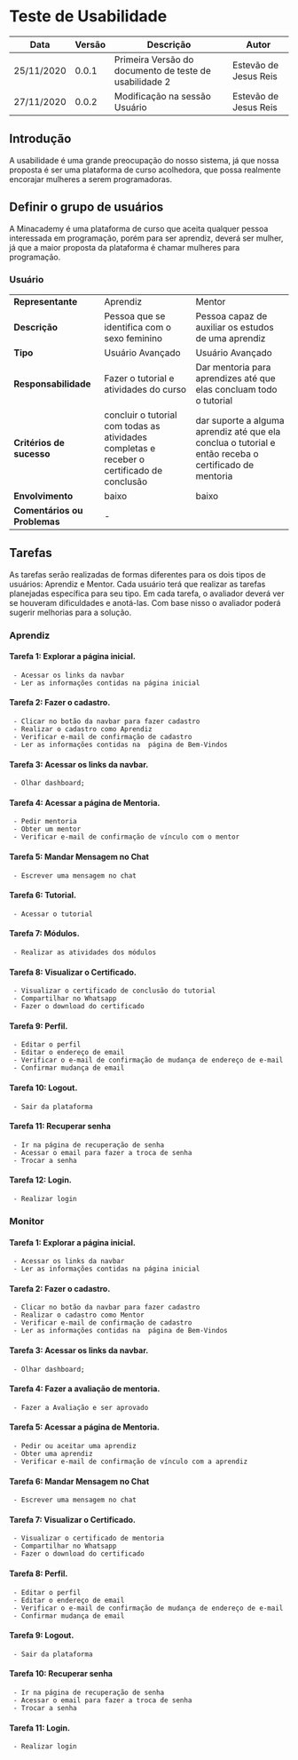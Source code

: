 # Teste de Usabilidade

| Data | Versão | Descrição | Autor |
|----|------|---------|-----|
|25/11/2020|0.0.1|Primeira Versão do documento de teste de usabilidade 2|Estevão de Jesus Reis|
|27/11/2020|0.0.2|Modificação na sessão Usuário|Estevão de Jesus Reis|

## Introdução

A usabilidade é uma  grande preocupação do nosso sistema, já que nossa proposta é ser uma plataforma de curso acolhedora, que possa realmente encorajar mulheres a serem programadoras.

## Definir o grupo de usuários

A Minacademy é uma plataforma de curso que aceita qualquer pessoa interessada em programação, porém para ser aprendiz, deverá ser mulher, já que a maior proposta da plataforma é chamar mulheres para programação.

### Usuário

|               |          |     |
|---------------|----------|-----|
| **Representante** | Aprendiz | Mentor |
| **Descrição** | Pessoa que se identifica com o sexo feminino | Pessoa capaz de auxiliar os estudos de uma aprendiz
| **Tipo** | Usuário Avançado | Usuário Avançado|
| **Responsabilidade** | Fazer o tutorial e atividades do curso | Dar mentoria para aprendizes até que elas concluam todo o tutorial|
| **Critérios de sucesso** | concluir o tutorial com todas as atividades completas e receber o certificado de conclusão | dar suporte a alguma aprendiz até que ela conclua o tutorial e então receba o certificado de mentoria|
| **Envolvimento** | baixo | baixo |
| **Comentários ou Problemas** | - |

## Tarefas

As tarefas serão realizadas de formas diferentes para os dois tipos de usuários: Aprendiz e Mentor. Cada usuário terá  que realizar as tarefas  planejadas específica para seu tipo. Em cada tarefa, o avaliador deverá ver se houveram dificuldades e anotá-las. Com base nisso o avaliador poderá sugerir melhorias para a solução.

### Aprendiz
#### Tarefa 1: Explorar a página inicial.
     - Acessar os links da navbar
     - Ler as informações contidas na página inicial
#### Tarefa 2: Fazer o cadastro.
     - Clicar no botão da navbar para fazer cadastro
     - Realizar o cadastro como Aprendiz
     - Verificar e-mail de confirmação de cadastro
     - Ler as informações contidas na  página de Bem-Vindos
#### Tarefa 3: Acessar os links da navbar.
     - Olhar dashboard;
#### Tarefa 4: Acessar a página de Mentoria.
     - Pedir mentoria
     - Obter um mentor
     - Verificar e-mail de confirmação de vínculo com o mentor
#### Tarefa 5: Mandar Mensagem no Chat
     - Escrever uma mensagem no chat
#### Tarefa 6: Tutorial.
     - Acessar o tutorial
	
#### Tarefa 7: Módulos.
     - Realizar as atividades dos módulos
#### Tarefa 8: Visualizar o Certificado.
     - Visualizar o certificado de conclusão do tutorial
     - Compartilhar no Whatsapp
     - Fazer o download do certificado
#### Tarefa 9: Perfil.
     - Editar o perfil
     - Editar o endereço de email
     - Verificar o e-mail de confirmação de mudança de endereço de e-mail
     - Confirmar mudança de email
#### Tarefa 10: Logout.
     - Sair da plataforma
#### Tarefa 11: Recuperar senha
     - Ir na página de recuperação de senha
     - Acessar o email para fazer a troca de senha
     - Trocar a senha
#### Tarefa 12: Login.
     - Realizar login

### Monitor
#### Tarefa 1: Explorar a página inicial.
     - Acessar os links da navbar
     - Ler as informações contidas na página inicial
#### Tarefa 2: Fazer o cadastro.
     - Clicar no botão da navbar para fazer cadastro
     - Realizar o cadastro como Mentor
     - Verificar e-mail de confirmação de cadastro
     - Ler as informações contidas na  página de Bem-Vindos
#### Tarefa 3: Acessar os links da navbar.
     - Olhar dashboard;

#### Tarefa 4: Fazer a avaliação de mentoria.
     - Fazer a Avaliação e ser aprovado
#### Tarefa 5: Acessar a página de Mentoria.
     - Pedir ou aceitar uma aprendiz
     - Obter uma aprendiz
     - Verificar e-mail de confirmação de vínculo com a aprendiz
#### Tarefa 6: Mandar Mensagem no Chat
     - Escrever uma mensagem no chat
#### Tarefa 7: Visualizar o Certificado.
     - Visualizar o certificado de mentoria
     - Compartilhar no Whatsapp
     - Fazer o download do certificado
#### Tarefa 8: Perfil.
     - Editar o perfil
     - Editar o endereço de email
     - Verificar o e-mail de confirmação de mudança de endereço de e-mail
     - Confirmar mudança de email
#### Tarefa 9: Logout.
     - Sair da plataforma
#### Tarefa 10: Recuperar senha
     - Ir na página de recuperação de senha
     - Acessar o email para fazer a troca de senha
     - Trocar a senha
#### Tarefa 11: Login.
     - Realizar login